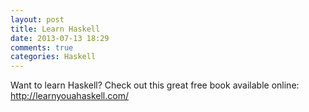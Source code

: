 ```yaml
---
layout: post
title: Learn Haskell
date: 2013-07-13 18:29
comments: true
categories: Haskell
---
```


Want to learn Haskell? Check out this great free book available online: http://learnyouahaskell.com/